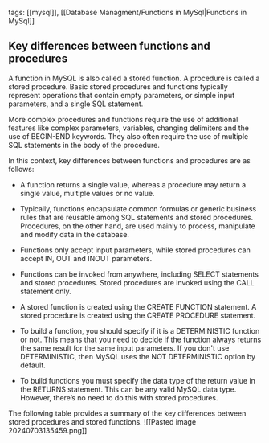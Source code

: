 tags: [[mysql]], [[Database Managment/Functions in MySql|Functions in MySql]]
## **Key differences between functions and procedures**

A function in MySQL is also called a stored function. A procedure is called a stored procedure. Basic stored procedures and functions typically represent operations that contain empty parameters, or simple input parameters, and a single SQL statement.

More complex procedures and functions require the use of additional features like complex parameters, variables, changing delimiters and the use of BEGIN-END keywords. They also often require the use of multiple SQL statements in the body of the procedure.

In this context, key differences between functions and procedures are as follows:

- A function returns a single value, whereas a procedure may return a single value, multiple values or no value.
    
- Typically, functions encapsulate common formulas or generic business rules that are reusable among SQL statements and stored procedures. Procedures, on the other hand, are used mainly to process, manipulate and modify data in the database.
    
- Functions only accept input parameters, while stored procedures can accept IN, OUT and INOUT parameters.
    
- Functions can be invoked from anywhere, including SELECT statements and stored procedures. Stored procedures are invoked using the CALL statement only.   
    
- A stored function is created using the CREATE FUNCTION statement. A stored procedure is created using the CREATE PROCEDURE statement.
    
- To build a function, you should specify if it is a DETERMINISTIC function or not. This means that you need to decide if the function always returns the same result for the same input parameters. If you don't use DETERMINISTIC, then MySQL uses the NOT DETERMINISTIC option by default.  
    
- To build functions you must specify the data type of the return value in the RETURNS statement. This can be any valid MySQL data type. However, there’s no need to do this with stored procedures.
    

The following table provides a summary of the key differences between stored procedures and stored functions.
![[Pasted image 20240703135459.png]]